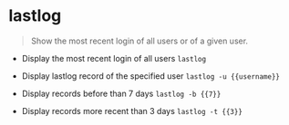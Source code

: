 # lastlog
> Show the most recent login of all users or of a given user.

- Display the most recent login of all users
`lastlog`

- Display lastlog record of the specified user
`lastlog -u {{username}}`

- Display records before than 7 days
`lastlog -b {{7}}`

- Display records more recent than 3 days
`lastlog -t {{3}}`
